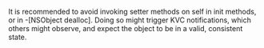 It is recommended to avoid invoking setter methods on self in init methods, or in -[NSObject dealloc]. Doing so might trigger KVC notifications, which others might observe, and expect the object to be in a valid, consistent state.
